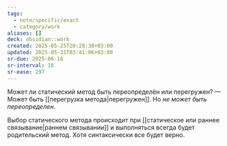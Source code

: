 ```yaml
---
tags:
  - note/specific/exact
  - category/work
aliases: []
deck: obsidian::work
created: 2025-05-25T20:28:38+03:00
updated: 2025-05-31T03:41:06+03:00
sr-due: 2025-06-16
sr-interval: 16
sr-ease: 297
---
```


Может ли статический метод быть переопределён или перегружен?
—
Может быть [[перегрузка метода|перегружен]]. Но *не может быть переопределен*.

Выбор статического метода происходит при [[статическое или раннее связывание|раннем связывании]] и выполняться всегда будет родительский метод. Хотя синтаксически все будет верно.
